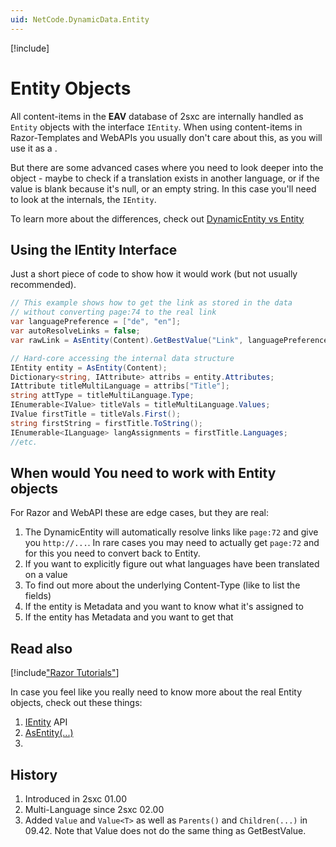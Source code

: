 ```yaml
---
uid: NetCode.DynamicData.Entity
---
```


[!include[](~/pages/basics/stack/_shared-float-summary.md)]
<style>.context-box-summary .data-all { visibility: visible; } </style>

# Entity Objects

All content-items in the **EAV** database of 2sxc are internally handled as `Entity` objects with the interface `IEntity`.
When using content-items in Razor-Templates and WebAPIs you usually don't care about this, as you will use it as a [](xref:ToSic.Sxc.Data.IDynamicEntity).

But there are some advanced cases where you need to look deeper into the object - maybe to check if a translation exists in another language, or if the value is blank because it's null, or an empty string.
In this case you'll need to look at the internals, the `IEntity`.

To learn more about the differences, check out [DynamicEntity vs Entity](xref:NetCode.Data.ObjectTypes)


## Using the IEntity Interface

Just a short piece of code to show how it would work (but not usually recommended).

```cs
// This example shows how to get the link as stored in the data 
// without converting page:74 to the real link
var languagePreference = ["de", "en"];
var autoResolveLinks = false;
var rawLink = AsEntity(Content).GetBestValue("Link", languagePreference, autoResolveLinks);

// Hard-core accessing the internal data structure
IEntity entity = AsEntity(Content);
Dictionary<string, IAttribute> attribs = entity.Attributes;
IAttribute titleMultiLanguage = attribs["Title"];
string attType = titleMultiLanguage.Type;
IEnumerable<IValue> titleVals = titleMultiLanguage.Values;
IValue firstTitle = titleVals.First();
string firstString = firstTitle.ToString();
IEnumerable<ILanguage> langAssignments = firstTitle.Languages;
//etc.
```

## When would You need to work with Entity objects

For Razor and WebAPI these are edge cases, but they are real:

1. The DynamicEntity will automatically resolve links like `page:72` and give you `http://...`. In rare cases you may need to actually get `page:72` and for this you need to convert back to Entity. 
1. If you want to explicitly figure out what languages have been translated on a value
1. To find out more about the underlying Content-Type (like to list the fields)
1. If the entity is Metadata and you want to know what it's assigned to
1. If the entity has Metadata and you want to get that

## Read also

[!include["Razor Tutorials"](~/shared/tutorials/razor.md)]

In case you feel like you really need to know more about the real Entity objects, check out these things:

1. [IEntity](xref:ToSic.Eav.Data.IEntity) API
1. [AsEntity(...)](xref:NetCode.DynamicCode.AsEntity)
1. [](xref:NetCode.Data.ObjectTypes)



## History

1. Introduced in 2sxc 01.00
1. Multi-Language since 2sxc 02.00
1. Added `Value` and `Value<T>` as well as `Parents()` and `Children(...)` in 09.42. Note that Value does not do the same thing as GetBestValue.
